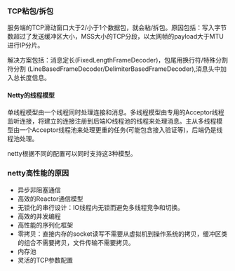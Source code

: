 ### TCP粘包/拆包

服务端的TCP滑动窗口大于2/小于1个数据包，就会粘/拆包。原因包括：写入字节数超过了发送缓冲区大小，MSS大小的TCP分段，以太网帧的payload大于MTU进行IP分片。

解决方案包括：消息定长(FixedLengthFrameDecoder)，包尾用换行符/特殊分割符分割
(LineBasedFrameDecoder/DelimiterBasedFrameDecoder),消息头中加入总长度信息。

#### Netty的线程模型

单线程模型由一个线程同时处理连接和消息。多线程模型由专用的Acceptor线程监听连接，将建立的连接注册到后端IO线程池的线程来处理消息。主从多线程模型由一个Acceptor线程池来处理更重的任务(可能包含接入验证等)，后端仍是线程池处理。

netty根据不同的配置可以同时支持这3种模型。

### netty高性能的原因

- 异步非阻塞通信
- 高效的Reactor通信模型
- 无锁化的串行设计：IO线程内无锁而避免多线程竞争和切换。
- 高效的并发编程
- 高性能的序列化框架
- 零拷贝：直接内存的socket读写不需要从虚拟机到操作系统的拷贝，缓冲区类的组合不需要拷贝，文件传输不需要拷贝。
- 内存池
- 灵活的TCP参数配置